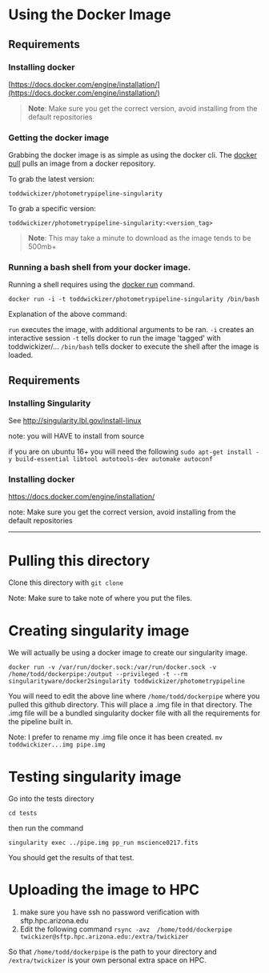 
# Using the Docker Image

## Requirements 

### Installing docker
[https://docs.docker.com/engine/installation/](https://docs.docker.com/engine/installation/)

> __Note__: Make sure you get the correct version, avoid installing from the default repositories

### Getting the docker image

Grabbing the docker image is as simple as using the docker cli. The [docker pull](https://docs.docker.com/engine/reference/commandline/pull/) pulls an image from a docker repository.

To grab the latest version:

`toddwickizer/photometrypipeline-singularity`

To grab a specific version:

`toddwickizer/photometrypipeline-singularity:<version_tag>`

> __Note__: This may take a minute to download as the image tends to be 500mb+


### Running a bash shell from your docker image.

Running a shell requires using the [docker run](https://docs.docker.com/engine/reference/run/) command.

`docker run -i -t toddwickizer/photometrypipeline-singularity /bin/bash`

Explanation of the above command:

`run` executes the image, with additional arguments to be ran.
`-i` creates an interactive session
`-t` tells docker to run the image 'tagged' with toddwickizer/...
`/bin/bash` tells docker to execute the shell after the image is loaded.

## Requirements ##

### Installing Singularity ###

See http://singularity.lbl.gov/install-linux

note: you will HAVE to install from source

if you are on ubuntu 16+ you will need the following
`sudo apt-get install -y build-essential libtool autotools-dev automake autoconf`

### Installing docker ###
https://docs.docker.com/engine/installation/

note: Make sure you get the correct version, avoid installing from the default repositories




--------------------------------------------------------------------------------------------



# Pulling this directory #

Clone this directory with `git clone`

Note: Make sure to take note of where you put the files.

# Creating singularity image #

We will actually be using a docker image to create our singularity image. 

`docker run -v /var/run/docker.sock:/var/run/docker.sock -v /home/todd/dockerpipe:/output --privileged -t --rm singularityware/docker2singularity toddwickizer/photometrypipeline `

You will need to edit the above line where `/home/todd/dockerpipe` where you pulled this github directory. 
This will place a .img file in that directory. The .img file will be a bundled singularity docker file with all the requirements for the pipeline built in. 

Note: I prefer to rename my .img file once it has been created. `mv toddwickizer...img pipe.img`


# Testing singularity image #

Go into the tests directory

`cd tests`

then run the command

`singularity exec ../pipe.img pp_run mscience0217.fits`


You should get the results of that test.


# Uploading the image to HPC #
1. make sure you have ssh no password verification with sftp.hpc.arizona.edu
2. Edit the following command `rsync -avz  /home/todd/dockerpipe twickizer@sftp.hpc.arizona.edu:/extra/twickizer`

So that `/home/todd/dockerpipe` is the path to your directory and `/extra/twickizer` is your own personal extra space on HPC.

